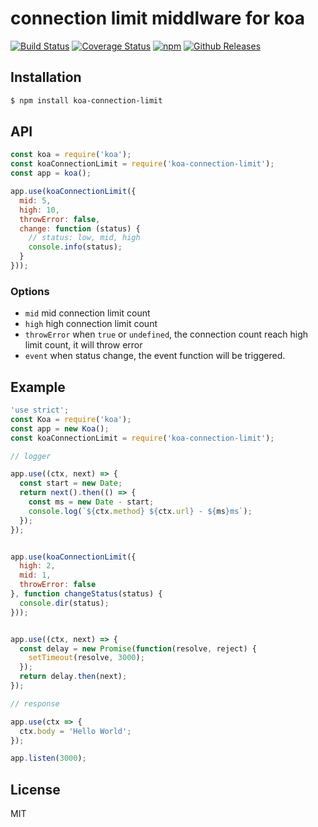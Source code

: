 # connection limit middlware for koa

[![Build Status](https://travis-ci.org/vicanso/koa-connection-limit.svg?style=flat-square)](https://travis-ci.org/vicanso/koa-connection-limit)
[![Coverage Status](https://img.shields.io/coveralls/vicanso/koa-connection-limit/master.svg?style=flat)](https://coveralls.io/r/vicanso/koa-connection-limit?branch=master)
[![npm](http://img.shields.io/npm/v/koa-connection-limit.svg?style=flat-square)](https://www.npmjs.org/package/koa-connection-limit)
[![Github Releases](https://img.shields.io/npm/dm/koa-connection-limit.svg?style=flat-square)](https://github.com/vicanso/koa-connection-limit)

## Installation

```bash
$ npm install koa-connection-limit
```

## API

```js
const koa = require('koa');
const koaConnectionLimit = require('koa-connection-limit');
const app = koa();

app.use(koaConnectionLimit({
  mid: 5,
  high: 10,
  throwError: false,
  change: function (status) {
    // status: low, mid, high
    console.info(status);
  }
}));
```
### Options

- `mid` mid connection limit count
- `high` high connection limit count
- `throwError` when `true` or `undefined`, the connection count reach high limit count, it will throw error
- `event` when status change, the event function will be triggered.


## Example

```js
'use strict';
const Koa = require('koa');
const app = new Koa();
const koaConnectionLimit = require('koa-connection-limit');

// logger

app.use((ctx, next) => {
  const start = new Date;
  return next().then(() => {
    const ms = new Date - start;
    console.log(`${ctx.method} ${ctx.url} - ${ms}ms`);
  });
});


app.use(koaConnectionLimit({
  high: 2,
  mid: 1,
  throwError: false
}, function changeStatus(status) {
  console.dir(status);
}));


app.use((ctx, next) => {
  const delay = new Promise(function(resolve, reject) {
    setTimeout(resolve, 3000);
  });
  return delay.then(next);
});

// response

app.use(ctx => {
  ctx.body = 'Hello World';
});

app.listen(3000);
```


## License

MIT
